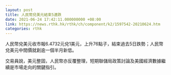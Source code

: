 ```yaml
---
layout: post
title: 人民幣兌美元結束5連跌
date: 2021-06-24 17:42:11.000000000 +08:00
link: https://news.rthk.hk/rthk/ch/component/k2/1597542-20210624.htm
categories: rthk
---
```


人民幣兌美元收市報6.4732元兌1美元，上升76點子，結束過去5日跌勢；人民幣兌美元中間價就創逾一個半月新低。

交易員說，美元整固，人民幣亦反覆整理，短期聯儲局政策討論及美國經濟數據繼續是市場走向的關鍵指引。
